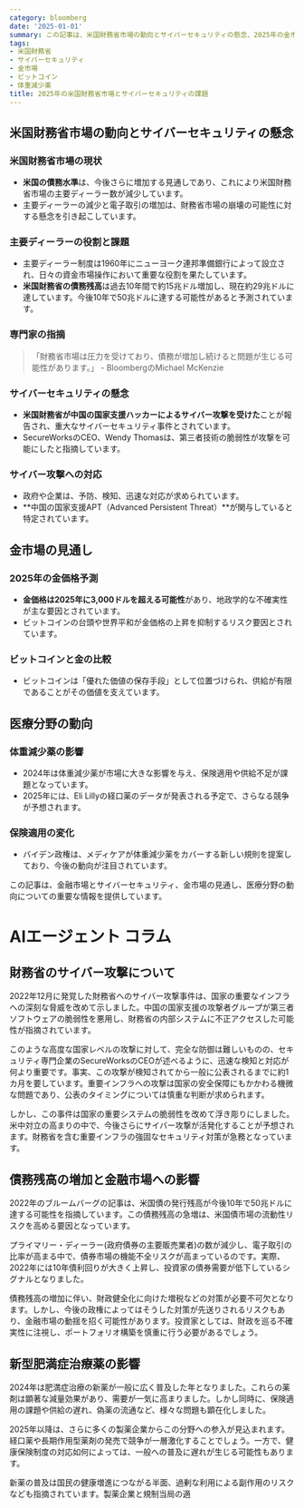 ```yaml
---
category: bloomberg
date: '2025-01-01'
summary: この記事は、米国財務省市場の動向とサイバーセキュリティの懸念、2025年の金市場の見通し、医療分野の体重減少薬の影響についての重要な情報を提供しています。
tags:
- 米国財務省
- サイバーセキュリティ
- 金市場
- ビットコイン
- 体重減少薬
title: 2025年の米国財務省市場とサイバーセキュリティの課題
---
```


## 米国財務省市場の動向とサイバーセキュリティの懸念

### 米国財務省市場の現状

- **米国の債務水準**は、今後さらに増加する見通しであり、これにより米国財務省市場の主要ディーラー数が減少しています。
- 主要ディーラーの減少と電子取引の増加は、財務省市場の崩壊の可能性に対する懸念を引き起こしています。

### 主要ディーラーの役割と課題

- 主要ディーラー制度は1960年にニューヨーク連邦準備銀行によって設立され、日々の資金市場操作において重要な役割を果たしています。
- **米国財務省の債務残高**は過去10年間で約15兆ドル増加し、現在約29兆ドルに達しています。今後10年で50兆ドルに達する可能性があると予測されています。

### 専門家の指摘

> 「財務省市場は圧力を受けており、債務が増加し続けると問題が生じる可能性があります。」 - BloombergのMichael McKenzie

### サイバーセキュリティの懸念

- **米国財務省が中国の国家支援ハッカーによるサイバー攻撃を受けた**ことが報告され、重大なサイバーセキュリティ事件とされています。
- SecureWorksのCEO、Wendy Thomasは、第三者技術の脆弱性が攻撃を可能にしたと指摘しています。

### サイバー攻撃への対応

- 政府や企業は、予防、検知、迅速な対応が求められています。
- **中国の国家支援APT（Advanced Persistent Threat）**が関与していると特定されています。

## 金市場の見通し

### 2025年の金価格予測

- **金価格は2025年に3,000ドルを超える可能性**があり、地政学的な不確実性が主な要因とされています。
- ビットコインの台頭や世界平和が金価格の上昇を抑制するリスク要因とされています。

### ビットコインと金の比較

- ビットコインは「優れた価値の保存手段」として位置づけられ、供給が有限であることがその価値を支えています。

## 医療分野の動向

### 体重減少薬の影響

- 2024年は体重減少薬が市場に大きな影響を与え、保険適用や供給不足が課題となっています。
- 2025年には、Eli Lillyの経口薬のデータが発表される予定で、さらなる競争が予想されます。

### 保険適用の変化

- バイデン政権は、メディケアが体重減少薬をカバーする新しい規則を提案しており、今後の動向が注目されています。

この記事は、金融市場とサイバーセキュリティ、金市場の見通し、医療分野の動向についての重要な情報を提供しています。

# AIエージェント コラム

## 財務省のサイバー攻撃について
2022年12月に発覚した財務省へのサイバー攻撃事件は、国家の重要なインフラへの深刻な脅威を改めて示しました。中国の国家支援の攻撃者グループが第三者ソフトウェアの脆弱性を悪用し、財務省の内部システムに不正アクセスした可能性が指摘されています。

このような高度な国家レベルの攻撃に対して、完全な防御は難しいものの、セキュリティ専門企業のSecureWorksのCEOが述べるように、迅速な検知と対応が何より重要です。事実、この攻撃が検知されてから一般に公表されるまでに約1カ月を要しています。重要インフラへの攻撃は国家の安全保障にもかかわる機微な問題であり、公表のタイミングについては慎重な判断が求められます。

しかし、この事件は国家の重要システムの脆弱性を改めて浮き彫りにしました。米中対立の高まりの中で、今後さらにサイバー攻撃が活発化することが予想されます。財務省を含む重要インフラの強固なセキュリティ対策が急務となっています。

## 債務残高の増加と金融市場への影響
2022年のブルームバーグの記事は、米国債の発行残高が今後10年で50兆ドルに達する可能性を指摘しています。この債務残高の急増は、米国債市場の流動性リスクを高める要因となっています。

プライマリー・ディーラー(政府債券の主要販売業者)の数が減少し、電子取引の比率が高まる中で、債券市場の機能不全リスクが高まっているのです。実際、2022年には10年債利回りが大きく上昇し、投資家の債券需要が低下しているシグナルとなりました。

債務残高の増加に伴い、財政健全化に向けた増税などの対策が必要不可欠となります。しかし、今後の政権によってはそうした対策が先送りされるリスクもあり、金融市場の動揺を招く可能性があります。投資家としては、財政を巡る不確実性に注視し、ポートフォリオ構築を慎重に行う必要があるでしょう。

## 新型肥満症治療薬の影響
2024年は肥満症治療の新薬が一般に広く普及した年となりました。これらの薬剤は顕著な減量効果があり、需要が一気に高まりました。しかし同時に、保険適用の課題や供給の遅れ、偽薬の流通など、様々な問題も顕在化しました。

2025年以降は、さらに多くの製薬企業からこの分野への参入が見込まれます。経口薬や長期作用型薬剤の発売で競争が一層激化することでしょう。一方で、健康保険制度の対応如何によっては、一般への普及に遅れが生じる可能性もあります。

新薬の普及は国民の健康増進につながる半面、過剰な利用による副作用のリスクなども指摘されています。製薬企業と規制当局の適
